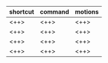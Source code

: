 | shortcut | command | motions |
|----------|---------|---------|
| <++>     | <++>    | <++>    |
| <++>     | <++>    | <++>    |
| <++>     | <++>    | <++>    |
| <++>     | <++>    | <++>    |
